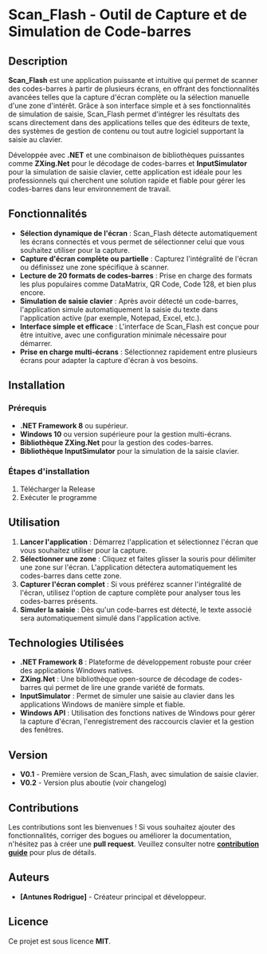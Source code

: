 # Scan_Flash - Outil de Capture et de Simulation de Code-barres

## Description

**Scan_Flash** est une application puissante et intuitive qui permet de scanner des codes-barres à partir de plusieurs écrans, en offrant des fonctionnalités avancées telles que la capture d'écran complète ou la sélection manuelle d'une zone d'intérêt. Grâce à son interface simple et à ses fonctionnalités de simulation de saisie, Scan_Flash permet d'intégrer les résultats des scans directement dans des applications telles que des éditeurs de texte, des systèmes de gestion de contenu ou tout autre logiciel supportant la saisie au clavier.

Développée avec **.NET** et une combinaison de bibliothèques puissantes comme **ZXing.Net** pour le décodage de codes-barres et **InputSimulator** pour la simulation de saisie clavier, cette application est idéale pour les professionnels qui cherchent une solution rapide et fiable pour gérer les codes-barres dans leur environnement de travail.

## Fonctionnalités

- **Sélection dynamique de l'écran** : Scan_Flash détecte automatiquement les écrans connectés et vous permet de sélectionner celui que vous souhaitez utiliser pour la capture.
- **Capture d'écran complète ou partielle** : Capturez l'intégralité de l'écran ou définissez une zone spécifique à scanner.
- **Lecture de 20 formats de codes-barres** : Prise en charge des formats les plus populaires comme DataMatrix, QR Code, Code 128, et bien plus encore.
- **Simulation de saisie clavier** : Après avoir détecté un code-barres, l'application simule automatiquement la saisie du texte dans l'application active (par exemple, Notepad, Excel, etc.).
- **Interface simple et efficace** : L'interface de Scan_Flash est conçue pour être intuitive, avec une configuration minimale nécessaire pour démarrer.
- **Prise en charge multi-écrans** : Sélectionnez rapidement entre plusieurs écrans pour adapter la capture d'écran à vos besoins.

## Installation

### Prérequis
- **.NET Framework 8** ou supérieur.
- **Windows 10** ou version supérieure pour la gestion multi-écrans.
- **Bibliothèque ZXing.Net** pour la gestion des codes-barres.
- **Bibliothèque InputSimulator** pour la simulation de la saisie clavier.

### Étapes d'installation

1. Télécharger la Release
2. Exécuter le programme

## Utilisation

1. **Lancer l'application** : Démarrez l'application et sélectionnez l'écran que vous souhaitez utiliser pour la capture.
2. **Sélectionner une zone** : Cliquez et faites glisser la souris pour délimiter une zone sur l'écran. L'application détectera automatiquement les codes-barres dans cette zone.
3. **Capturer l'écran complet** : Si vous préférez scanner l'intégralité de l'écran, utilisez l'option de capture complète pour analyser tous les codes-barres présents.
4. **Simuler la saisie** : Dès qu'un code-barres est détecté, le texte associé sera automatiquement simulé dans l'application active.

## Technologies Utilisées

- **.NET Framework 8** : Plateforme de développement robuste pour créer des applications Windows natives.
- **ZXing.Net** : Une bibliothèque open-source de décodage de codes-barres qui permet de lire une grande variété de formats.
- **InputSimulator** : Permet de simuler une saisie au clavier dans les applications Windows de manière simple et fiable.
- **Windows API** : Utilisation des fonctions natives de Windows pour gérer la capture d'écran, l'enregistrement des raccourcis clavier et la gestion des fenêtres.

## Version

- **V0.1** - Première version de Scan_Flash, avec simulation de saisie clavier.
- **V0.2** - Version plus aboutie (voir changelog)

## Contributions

Les contributions sont les bienvenues ! Si vous souhaitez ajouter des fonctionnalités, corriger des bogues ou améliorer la documentation, n'hésitez pas à créer une **pull request**. Veuillez consulter notre **[contribution guide](CONTRIBUTING.md)** pour plus de détails.

## Auteurs

- **[Antunes Rodrigue]** - Créateur principal et développeur.

## Licence

Ce projet est sous licence **MIT**. 
